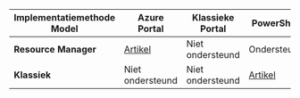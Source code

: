 |**Implementatiemethode Model**| **Azure Portal** | **Klassieke Portal** | **PowerShell**|
|---|---|---|---|
| **Resource Manager**      |[Artikel](vpn-gateway-howto-multi-site-to-site-resource-manager-portal.md)| Niet ondersteund | Ondersteund|
| **Klassiek** | Niet ondersteund | Niet ondersteund | [Artikel](vpn-gateway-multi-site.md) | 
 